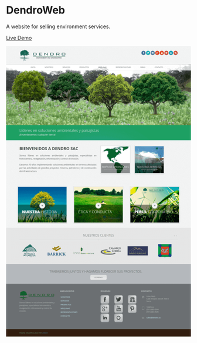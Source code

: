 # DendroWeb
A website for selling environment services.

[Live Demo](http://dendro.us/)

![screenshot](screenshot.png)
